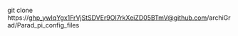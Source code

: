 git clone https://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@github.com/archiGrad/Parad_pi_config_files

